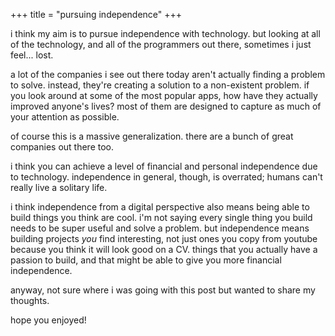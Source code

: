 +++
title = "pursuing independence"
+++

i think my aim is to pursue independence with technology. but looking at all of the technology,
and all of the programmers out there, sometimes i just feel... lost.

a lot of the companies i see out there today aren't actually finding a problem to solve. instead, they're 
creating a solution to a non-existent problem. if you look around at some of the most popular apps, how have
they actually improved anyone's lives? most of them are designed to capture as much of your attention as possible.

of course this is a massive generalization. there are a bunch of great companies out there too.

i think you can achieve a level of financial and personal independence due to technology. independence in general, though, is overrated;
humans can't really live a solitary life.

i think independence from a digital perspective also means being able to build things you think are cool.
i'm not saying every single thing you build needs to be super useful and solve a problem. but independence means
building projects *you* find interesting, not just ones you copy from youtube because you think it will look good on a CV.
things that you actually have a passion to build, and that might be able to give you more financial independence.

anyway, not sure where i was going with this post but wanted to share my thoughts.

hope you enjoyed!
